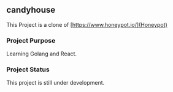 ## candyhouse

This Project is a clone of [https://www.honeypot.io/](Honeypot)

### Project Purpose

Learning Golang and React.

### Project Status

This project is still under development.